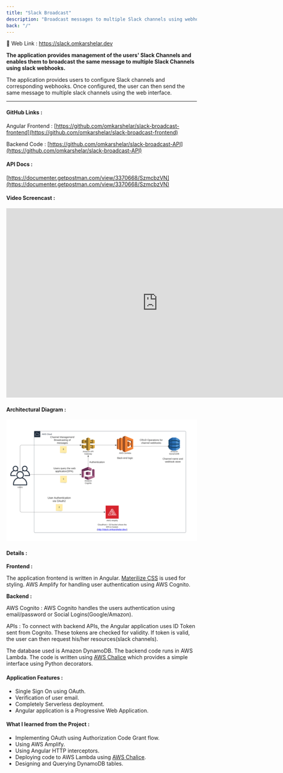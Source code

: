 ```yaml
---
title: "Slack Broadcast"
description: "Broadcast messages to multiple Slack channels using webhooks."
back: "/"
---
```


:link: Web Link : <a href="https://slack.omkarshelar.dev" target="_blank">https://slack.omkarshelar.dev</a>


**The application provides management of the users' Slack Channels and enables them to broadcast the same message to multiple Slack Channels using slack webhooks.**


The application provides users to configure Slack channels and corresponding webhooks. Once configured, the user can then send the same message to multiple slack channels using the web interface.

---

#### GitHub Links :

Angular Frontend :
[https://github.com/omkarshelar/slack-broadcast-frontend](https://github.com/omkarshelar/slack-broadcast-frontend)

Backend Code :
[https://github.com/omkarshelar/slack-broadcast-API](https://github.com/omkarshelar/slack-broadcast-API)

#### API Docs :
[https://documenter.getpostman.com/view/3370668/SzmcbzVN](https://documenter.getpostman.com/view/3370668/SzmcbzVN)

#### Video Screencast :
<iframe width="800" height="500" src="https://www.youtube.com/embed/FwJ3m2wj0aM" frameborder="0" allow="accelerometer; encrypted-media; gyroscope; picture-in-picture" allowfullscreen></iframe>

#### Architectural Diagram :

![Slack Broadcast Architecture](/assets/slack-broadcast-arch.svg "Slack Broadcast Architecture")

#### Details :
**Frontend :**

The application frontend is written in Angular.
[Materilize CSS](https://materializecss.com/) is used for styling.
AWS Amplify for handling user authentication using AWS Cognito.

**Backend :**

AWS Cognito :
AWS Cognito handles the users authentication using email/password or Social Logins(Google/Amazon).

APIs :
To connect with backend APIs, the Angular application uses ID Token sent from Cognito.
These tokens are checked for validity. If token is valid, the user can then request his/her resources(slack channels).

The database used is Amazon DynamoDB. The backend code runs in AWS Lambda. The code is written using [AWS Chalice](https://github.com/aws/chalice) which provides a simple interface using Python decorators.

#### Application Features :
* Single Sign On using OAuth.
* Verification of user email.
* Completely Serverless deployment.
* Angular application is a Progressive Web Application.

#### What I learned from the Project :
* Implementing OAuth using Authorization Code Grant flow.
* Using AWS Amplify.
* Using Angular HTTP interceptors.
* Deploying code to AWS Lambda using [AWS Chalice](https://github.com/aws/chalice).
* Designing and Querying DynamoDB tables.
